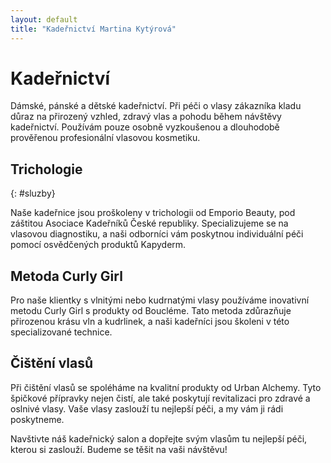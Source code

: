 ```yaml
---
layout: default
title: "Kadeřnictví Martina Kytýrová"
---
```


<div class="text-wrapper" markdown="1">

# Kadeřnictví
Dámské, pánské a dětské kadeřnictví. Při péči o vlasy zákazníka kladu důraz na přirozený vzhled, zdravý vlas a pohodu během návštěvy kadeřnictví. Používám pouze osobně vyzkoušenou a dlouhodobě prověřenou profesionální vlasovou kosmetiku.

## Trichologie
{: #sluzby}

Naše kadeřnice jsou proškoleny v trichologii od Emporio Beauty, pod záštitou Asociace Kadeřníků České republiky. Specializujeme se na vlasovou diagnostiku, a naši odborníci vám poskytnou individuální péči pomocí osvědčených produktů Kapyderm.

## Metoda Curly Girl
Pro naše klientky s vlnitými nebo kudrnatými vlasy používáme inovativní metodu Curly Girl s produkty od Boucléme. Tato metoda zdůrazňuje přirozenou krásu vln a kudrlinek, a naši kadeřníci jsou školeni v této specializované technice.

## Čištění vlasů
Při čištění vlasů se spoléháme na kvalitní produkty od Urban Alchemy. Tyto špičkové přípravky nejen čistí, ale také poskytují revitalizaci pro zdravé a oslnivé vlasy. Vaše vlasy zaslouží tu nejlepší péči, a my vám ji rádi poskytneme.

Navštivte náš kadeřnický salon a dopřejte svým vlasům tu nejlepší péči, kterou si zaslouží. Budeme se těšit na vaši návštěvu!

</div>
